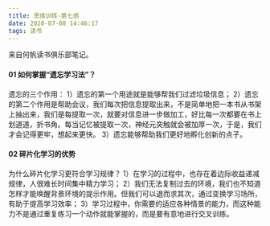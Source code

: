 ```yaml
---
title: 思维训练-第七感
date: 2020-07-08 14:46:17
tags: 读书
---
```


来自何帆读书俱乐部笔记。

#### 01 如何掌握“遗忘学习法”？
遗忘的三个作用：
1）遗忘的第一个用途就是能够帮我们过滤垃圾信息；
2）遗忘的第二个作用是帮助会议，我们每次把信息提取出来，不是简单地把一本书从书架上抽出来，我们是每提取一次，就要对信息进一步做加工，好比每一次都要在书上划道道，折书角。每当记忆被提取一次，神经元突触就会被加厚一次，于是，我们才会记得更牢，想起来更快。
3）遗忘能够帮助我们更好地孵化创新的点子。

#### 02 碎片化学习的优势
为什么碎片化学习更符合学习规律？
1）在学习的过程中，也存在着边际收益递减规律，人很难长时间集中精力学习；
2）我们无法复制过去的环境，我们也不知道怎样才能唤醒背景环境的提示作用。但我们可以退而求其次，通过变换学习场所，有助于提高学习效率；
3）学习过程中，你需要的适应各种情景的能力，而这种能力不是通过重复练习一个动作就能掌握的，而是要有意地进行交叉训练。